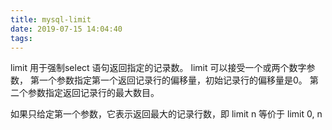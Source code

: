 ```yaml
---
title: mysql-limit
date: 2019-07-15 14:04:40
tags:
---
```

limit 用于强制select 语句返回指定的记录数。
limit 可以接受一个或两个数字参数，
第一个参数指定第一个返回记录行的偏移量，初始记录行的偏移量是0。
第二个参数指定返回记录行的最大数目。

如果只给定第一个参数，它表示返回最大的记录行数，即 limit n 等价于 limit 0, n
